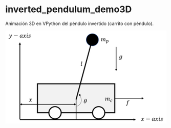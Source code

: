 # inverted_pendulum_demo3D
Animación 3D en VPython del péndulo invertido (carrito con péndulo).

<img src="/diagrama_fisico.png" alt="Sistema físico del carrito"/>
